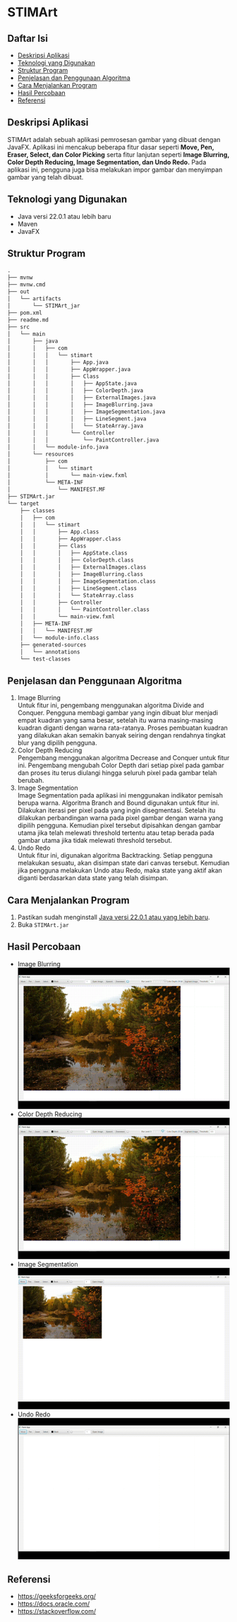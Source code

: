 # STIMArt

## Daftar Isi

- [Deskripsi Aplikasi](#deskripsi-aplikasi)
- [Teknologi yang Digunakan](#teknologi-yang-digunakan)
- [Struktur Program](#struktur-program)
- [Penjelasan dan Penggunaan Algoritma](#penjelasan-dan-penggunaan-algoritma)
- [Cara Menjalankan Program](#cara-menjalankan-program)
- [Hasil Percobaan](#hasil-percobaan)
- [Referensi](#referensi)

## Deskripsi Aplikasi

STIMArt adalah sebuah aplikasi pemrosesan gambar yang dibuat dengan JavaFX. Aplikasi ini mencakup beberapa fitur dasar seperti **Move, Pen, Eraser, Select, dan Color Picking** serta fitur lanjutan seperti **Image Blurring, Color Depth Reducing, Image Segmentation, dan Undo Redo.** Pada aplikasi ini, pengguna juga bisa melakukan impor gambar dan menyimpan gambar yang telah dibuat.

## Teknologi yang Digunakan

- Java versi 22.0.1 atau lebih baru
- Maven
- JavaFX

## Struktur Program

```
.
├── mvnw
├── mvnw.cmd
├── out
│   └── artifacts
│       └── STIMArt_jar
├── pom.xml
├── readme.md
├── src
│   └── main
│       ├── java
│       │   ├── com
│       │   │   └── stimart
│       │   │       ├── App.java
│       │   │       ├── AppWrapper.java
│       │   │       ├── Class
│       │   │       │   ├── AppState.java
│       │   │       │   ├── ColorDepth.java
│       │   │       │   ├── ExternalImages.java
│       │   │       │   ├── ImageBlurring.java
│       │   │       │   ├── ImageSegmentation.java
│       │   │       │   ├── LineSegment.java
│       │   │       │   └── StateArray.java
│       │   │       └── Controller
│       │   │           └── PaintController.java
│       │   └── module-info.java
│       └── resources
│           ├── com
│           │   └── stimart
│           │       └── main-view.fxml
│           └── META-INF
│               └── MANIFEST.MF
├── STIMArt.jar
└── target
    ├── classes
    │   ├── com
    │   │   └── stimart
    │   │       ├── App.class
    │   │       ├── AppWrapper.class
    │   │       ├── Class
    │   │       │   ├── AppState.class
    │   │       │   ├── ColorDepth.class
    │   │       │   ├── ExternalImages.class
    │   │       │   ├── ImageBlurring.class
    │   │       │   ├── ImageSegmentation.class
    │   │       │   ├── LineSegment.class
    │   │       │   └── StateArray.class
    │   │       ├── Controller
    │   │       │   └── PaintController.class
    │   │       └── main-view.fxml
    │   ├── META-INF
    │   │   └── MANIFEST.MF
    │   └── module-info.class
    ├── generated-sources
    │   └── annotations
    └── test-classes
```

## Penjelasan dan Penggunaan Algoritma

1. Image Blurring  
Untuk fitur ini, pengembang menggunakan algoritma Divide and Conquer. Pengguna membagi gambar yang ingin dibuat blur menjadi empat kuadran yang sama besar, setelah itu warna masing-masing kuadran diganti dengan warna rata-ratanya. Proses pembuatan kuadran yang dilakukan akan semakin banyak seiring dengan rendahnya tingkat blur yang dipilih pengguna.
2. Color Depth Reducing  
Pengembang menggunakan algoritma Decrease and Conquer untuk fitur ini. Pengembang mengubah Color Depth dari setiap pixel pada gambar dan proses itu terus diulangi hingga seluruh pixel pada gambar telah berubah.
3. Image Segmentation  
Image Segmentation pada aplikasi ini menggunakan indikator pemisah berupa warna. Algoritma Branch and Bound digunakan untuk fitur ini. Dilakukan iterasi per pixel pada yang ingin disegmentasi. Setelah itu dilakukan perbandingan warna pada pixel gambar dengan warna yang dipilih pengguna. Kemudian pixel tersebut dipisahkan dengan gambar utama jika telah melewati threshold tertentu atau tetap berada pada gambar utama jika tidak melewati threshold tersebut.
4. Undo Redo  
Untuk fitur ini, digunakan algoritma Backtracking. Setiap pengguna melakukan sesuatu, akan disimpan state dari canvas tersebut. Kemudian jika pengguna melakukan Undo atau Redo, maka state yang aktif akan diganti berdasarkan data state yang telah disimpan.

## Cara Menjalankan Program

1. Pastikan sudah menginstall [Java versi 22.0.1 atau yang lebih baru](https://www.oracle.com/java/technologies/downloads/).
2. Buka `STIMArt.jar`

## Hasil Percobaan

- Image Blurring
![1](images/1.gif)
- Color Depth Reducing
![2](images/2.gif)
- Image Segmentation
![3](images/3.gif)
- Undo Redo
![4](images/4.gif)

## Referensi

- https://geeksforgeeks.org/
- https://docs.oracle.com/
- https://stackoverflow.com/